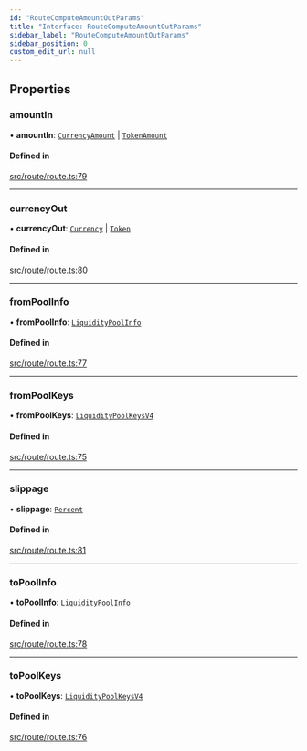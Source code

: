 ```yaml
---
id: "RouteComputeAmountOutParams"
title: "Interface: RouteComputeAmountOutParams"
sidebar_label: "RouteComputeAmountOutParams"
sidebar_position: 0
custom_edit_url: null
---
```


## Properties

### amountIn

• **amountIn**: [`CurrencyAmount`](../classes/CurrencyAmount.md) \| [`TokenAmount`](../classes/TokenAmount.md)

#### Defined in

[src/route/route.ts:79](https://github.com/alpha-defi/raydium-sdk/blob/5597113/src/route/route.ts#L79)

___

### currencyOut

• **currencyOut**: [`Currency`](../classes/Currency.md) \| [`Token`](../classes/Token.md)

#### Defined in

[src/route/route.ts:80](https://github.com/alpha-defi/raydium-sdk/blob/5597113/src/route/route.ts#L80)

___

### fromPoolInfo

• **fromPoolInfo**: [`LiquidityPoolInfo`](LiquidityPoolInfo.md)

#### Defined in

[src/route/route.ts:77](https://github.com/alpha-defi/raydium-sdk/blob/5597113/src/route/route.ts#L77)

___

### fromPoolKeys

• **fromPoolKeys**: [`LiquidityPoolKeysV4`](../modules.md#liquiditypoolkeysv4)

#### Defined in

[src/route/route.ts:75](https://github.com/alpha-defi/raydium-sdk/blob/5597113/src/route/route.ts#L75)

___

### slippage

• **slippage**: [`Percent`](../classes/Percent.md)

#### Defined in

[src/route/route.ts:81](https://github.com/alpha-defi/raydium-sdk/blob/5597113/src/route/route.ts#L81)

___

### toPoolInfo

• **toPoolInfo**: [`LiquidityPoolInfo`](LiquidityPoolInfo.md)

#### Defined in

[src/route/route.ts:78](https://github.com/alpha-defi/raydium-sdk/blob/5597113/src/route/route.ts#L78)

___

### toPoolKeys

• **toPoolKeys**: [`LiquidityPoolKeysV4`](../modules.md#liquiditypoolkeysv4)

#### Defined in

[src/route/route.ts:76](https://github.com/alpha-defi/raydium-sdk/blob/5597113/src/route/route.ts#L76)
